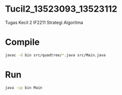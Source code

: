 # Tucil2_13523093_13523112
Tugas Kecil 2 IF2211 Strategi Algoritma

# Compile
```bash
javac -d bin src/quadtree/*.java src/Main.java
```

# Run
```bash
java -cp bin Main
```
